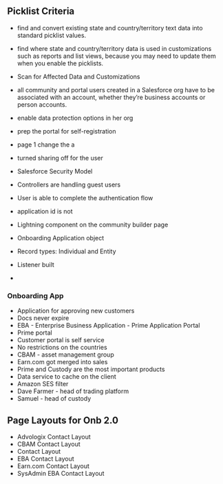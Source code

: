 ## Picklist Criteria
* find and convert existing state and country/territory text data into standard picklist values.
* find where state and country/territory data is used in customizations such as reports and list views, because you may need to update them when you enable the picklists.
* Scan for Affected Data and Customizations



* all community and portal users created in a Salesforce org have to be associated with an account, whether they’re business accounts or person accounts. 
* enable data protection options in her org
* prep the portal for self-registration

* page 1 change the a
* turned sharing off for the user
* Salesforce Security Model
* Controllers are handling guest users
* User is able to complete the authentication flow
* application id is not 
* Lightning component on the community builder page
* Onboarding Application object
* Record types: Individual and Entity
* Listener built
* 


### Onboarding App
* Application for approving new customers
* Docs never expire
* EBA - Enterprise Business Application - Prime Application Portal
* Prime portal
* Customer portal is self service
* No restrictions on the countries
* CBAM - asset management group
* Earn.com got merged into sales
* Prime and Custody are the most important products
* Data service to cache on the client
* Amazon SES filter
* Dave Farmer - head of trading platform
* Samuel - head of custody


## Page Layouts for Onb 2.0
* Advologix Contact Layout
* CBAM Contact Layout
* Contact Layout
* EBA Contact Layout
* Earn.com Contact Layout
* SysAdmin EBA Contact Layout